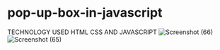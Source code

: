 # pop-up-box-in-javascript
TECHNOLOGY USED HTML CSS AND JAVASCRIPT
![Screenshot (66)](https://github.com/Aashif10/pop-up-box-in-javascript/assets/163505856/a55cb356-c242-46fe-b959-22b7c996451a)
![Screenshot (65)](https://github.com/Aashif10/pop-up-box-in-javascript/assets/163505856/465ba1b4-04c3-4d48-8c4c-6ef5cd88e4da)
